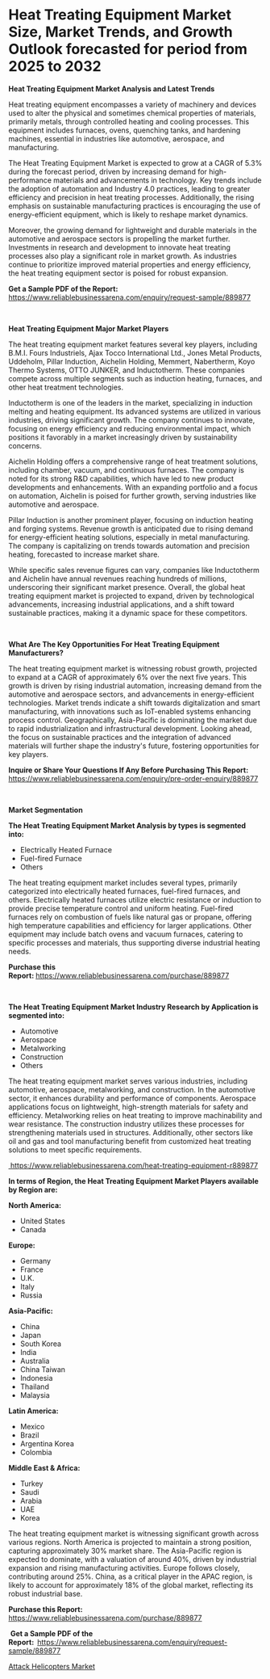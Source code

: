 <p><h1>Heat Treating Equipment Market Size, Market Trends, and Growth Outlook forecasted for period from 2025 to 2032</h1></p><p><strong>Heat Treating Equipment Market Analysis and Latest Trends</strong></p>
<p><p>Heat treating equipment encompasses a variety of machinery and devices used to alter the physical and sometimes chemical properties of materials, primarily metals, through controlled heating and cooling processes. This equipment includes furnaces, ovens, quenching tanks, and hardening machines, essential in industries like automotive, aerospace, and manufacturing.</p><p>The Heat Treating Equipment Market is expected to grow at a CAGR of 5.3% during the forecast period, driven by increasing demand for high-performance materials and advancements in technology. Key trends include the adoption of automation and Industry 4.0 practices, leading to greater efficiency and precision in heat treating processes. Additionally, the rising emphasis on sustainable manufacturing practices is encouraging the use of energy-efficient equipment, which is likely to reshape market dynamics.</p><p>Moreover, the growing demand for lightweight and durable materials in the automotive and aerospace sectors is propelling the market further. Investments in research and development to innovate heat treating processes also play a significant role in market growth. As industries continue to prioritize improved material properties and energy efficiency, the heat treating equipment sector is poised for robust expansion.</p></p>
<p><strong>Get a Sample PDF of the Report:&nbsp;</strong> <a href="https://www.reliablebusinessarena.com/enquiry/request-sample/889877?utm_campaign=3566&utm_medium=2&utm_source=Github&utm_content=ia&utm_term=08042025&utm_id=heat-treating-equipment">https://www.reliablebusinessarena.com/enquiry/request-sample/889877</a></p>
<p>&nbsp;</p>
<p><strong>Heat Treating Equipment Major Market Players</strong></p>
<p><p>The heat treating equipment market features several key players, including B.M.I. Fours Industriels, Ajax Tocco International Ltd., Jones Metal Products, Uddeholm, Pillar Induction, Aichelin Holding, Memmert, Nabertherm, Koyo Thermo Systems, OTTO JUNKER, and Inductotherm. These companies compete across multiple segments such as induction heating, furnaces, and other heat treatment technologies.</p><p>Inductotherm is one of the leaders in the market, specializing in induction melting and heating equipment. Its advanced systems are utilized in various industries, driving significant growth. The company continues to innovate, focusing on energy efficiency and reducing environmental impact, which positions it favorably in a market increasingly driven by sustainability concerns.</p><p>Aichelin Holding offers a comprehensive range of heat treatment solutions, including chamber, vacuum, and continuous furnaces. The company is noted for its strong R&D capabilities, which have led to new product developments and enhancements. With an expanding portfolio and a focus on automation, Aichelin is poised for further growth, serving industries like automotive and aerospace.</p><p>Pillar Induction is another prominent player, focusing on induction heating and forging systems. Revenue growth is anticipated due to rising demand for energy-efficient heating solutions, especially in metal manufacturing. The company is capitalizing on trends towards automation and precision heating, forecasted to increase market share.</p><p>While specific sales revenue figures can vary, companies like Inductotherm and Aichelin have annual revenues reaching hundreds of millions, underscoring their significant market presence. Overall, the global heat treating equipment market is projected to expand, driven by technological advancements, increasing industrial applications, and a shift toward sustainable practices, making it a dynamic space for these competitors.</p></p>
<p>&nbsp;</p>
<p><strong>What Are The Key Opportunities For Heat Treating Equipment Manufacturers?</strong></p>
<p><p>The heat treating equipment market is witnessing robust growth, projected to expand at a CAGR of approximately 6% over the next five years. This growth is driven by rising industrial automation, increasing demand from the automotive and aerospace sectors, and advancements in energy-efficient technologies. Market trends indicate a shift towards digitalization and smart manufacturing, with innovations such as IoT-enabled systems enhancing process control. Geographically, Asia-Pacific is dominating the market due to rapid industrialization and infrastructural development. Looking ahead, the focus on sustainable practices and the integration of advanced materials will further shape the industry's future, fostering opportunities for key players.</p></p>
<p><strong>Inquire or Share Your Questions If Any Before Purchasing This Report:</strong> <a href="https://www.reliablebusinessarena.com/enquiry/pre-order-enquiry/889877?utm_campaign=3566&utm_medium=2&utm_source=Github&utm_content=ia&utm_term=08042025&utm_id=heat-treating-equipment">https://www.reliablebusinessarena.com/enquiry/pre-order-enquiry/889877</a></p>
<p>&nbsp;</p>
<p><strong>Market Segmentation</strong></p>
<p><strong>The Heat Treating Equipment Market Analysis by types is segmented into:</strong></p>
<p><ul><li>Electrically Heated Furnace</li><li>Fuel-fired Furnace</li><li>Others</li></ul></p>
<p><p>The heat treating equipment market includes several types, primarily categorized into electrically heated furnaces, fuel-fired furnaces, and others. Electrically heated furnaces utilize electric resistance or induction to provide precise temperature control and uniform heating. Fuel-fired furnaces rely on combustion of fuels like natural gas or propane, offering high temperature capabilities and efficiency for larger applications. Other equipment may include batch ovens and vacuum furnaces, catering to specific processes and materials, thus supporting diverse industrial heating needs.</p></p>
<p><strong>Purchase this Report:&nbsp;</strong><a href="https://www.reliablebusinessarena.com/purchase/889877?utm_campaign=3566&utm_medium=2&utm_source=Github&utm_content=ia&utm_term=08042025&utm_id=heat-treating-equipment">https://www.reliablebusinessarena.com/purchase/889877</a></p>
<p>&nbsp;</p>
<p><strong>The Heat Treating Equipment Market Industry Research by Application is segmented into:</strong></p>
<p><ul><li>Automotive</li><li>Aerospace</li><li>Metalworking</li><li>Construction</li><li>Others</li></ul></p>
<p><p>The heat treating equipment market serves various industries, including automotive, aerospace, metalworking, and construction. In the automotive sector, it enhances durability and performance of components. Aerospace applications focus on lightweight, high-strength materials for safety and efficiency. Metalworking relies on heat treating to improve machinability and wear resistance. The construction industry utilizes these processes for strengthening materials used in structures. Additionally, other sectors like oil and gas and tool manufacturing benefit from customized heat treating solutions to meet specific requirements.</p></p>
<p><a href="https://www.reliablebusinessarena.com/heat-treating-equipment-r889877?utm_campaign=3566&utm_medium=2&utm_source=Github&utm_content=ia&utm_term=08042025&utm_id=heat-treating-equipment">&nbsp;https://www.reliablebusinessarena.com/heat-treating-equipment-r889877</a></p>
<p><strong>In terms of Region, the Heat Treating Equipment Market Players available by Region are:</strong></p>
<p>
    <p> <strong> North America: </strong>
        <ul>
            <li>United States</li>
            <li>Canada</li>
        </ul>
        </p> 
    <p> <strong> Europe: </strong>
        <ul>
            <li>Germany</li>
            <li>France</li>
            <li>U.K.</li>
            <li>Italy</li>
            <li>Russia</li>
        </ul>
        </p> 
    <p> <strong> Asia-Pacific: </strong>
        <ul>
            <li>China</li>
            <li>Japan</li>
            <li>South Korea</li>
            <li>India</li>
            <li>Australia</li>
            <li>China Taiwan</li>
            <li>Indonesia</li>
            <li>Thailand</li>
            <li>Malaysia</li>
        </ul>
        </p> 
    <p> <strong> Latin America: </strong>
        <ul>
            <li>Mexico</li>
            <li>Brazil</li>
            <li>Argentina Korea</li>
            <li>Colombia</li>
        </ul>
        </p> 
    <p> <strong> Middle East & Africa: </strong>
        <ul>
            <li>Turkey</li>
            <li>Saudi</li>
            <li>Arabia</li>
            <li>UAE</li>
            <li>Korea</li>
        </ul>
    </p>
    </p>
<p><p>The heat treating equipment market is witnessing significant growth across various regions. North America is projected to maintain a strong position, capturing approximately 30% market share. The Asia-Pacific region is expected to dominate, with a valuation of around 40%, driven by industrial expansion and rising manufacturing activities. Europe follows closely, contributing around 25%. China, as a critical player in the APAC region, is likely to account for approximately 18% of the global market, reflecting its robust industrial base.</p></p>
<p><strong>Purchase this Report: </strong><a href="https://www.reliablebusinessarena.com/purchase/889877?utm_campaign=3566&utm_medium=2&utm_source=Github&utm_content=ia&utm_term=08042025&utm_id=heat-treating-equipment">https://www.reliablebusinessarena.com/purchase/889877</a></p>
<p>&nbsp;<strong>Get a Sample PDF of the Report:&nbsp;&nbsp;</strong><a href="https://www.reliablebusinessarena.com/enquiry/request-sample/889877?utm_campaign=3566&utm_medium=2&utm_source=Github&utm_content=ia&utm_term=08042025&utm_id=heat-treating-equipment">https://www.reliablebusinessarena.com/enquiry/request-sample/889877</a></p>
<p><strong></strong></p>
<p><p><a href="https://github.com/braisykhwezi/Market-Research-Report-List-1/blob/main/attack-helicopters-market.md?utm_campaign=3566&utm_medium=2&utm_source=Github&utm_content=ia&utm_term=08042025&utm_id=heat-treating-equipment">Attack Helicopters Market</a></p></p>